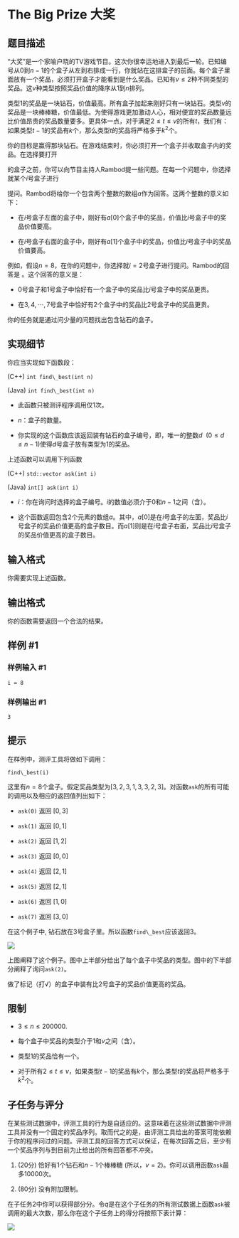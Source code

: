 # The Big Prize 大奖

## 题目描述

“大奖”是一个家喻户晓的TV游戏节目。这次你很幸运地进入到最后一轮。已知编号从$0$到$n-1$的个盒子从左到右排成一行，你就站在这排盒子的前面。每个盒子里面放有一个奖品，必须打开盒子才能看到是什么奖品。已知有$v\leqslant 2$种不同类型的奖品。这$v$种类型按照奖品价值的降序从$1$到$n$排列。

类型$1$的奖品是一块钻石，价值最高。所有盒子加起来刚好只有一块钻石。类型$v$的奖品是一块棒棒糖，价值最低。为使得游戏更加激动人心，相对便宜的奖品数量远比价值昂贵的奖品数量要多。更具体一点，对于满足$2\leqslant t \leqslant v$的所有$t$，我们有： 如果类型$t-1$的奖品有$k$个，那么类型$t$的奖品将严格多于$k^2$个。

你的目标是赢得那块钻石。在游戏结束时，你必须打开一个盒子并收取盒子内的奖品。在选择要打开

的盒子之前，你可以向节目主持人Rambod提一些问题。在每一个问题中，你选择就某个$i$号盒子进行

提问。Rambod将给你一个包含两个整数的数组$a$作为回答。这两个整数的意义如下：

- 在$i$号盒子左面的盒子中，刚好有$a[0]$个盒子中的奖品，价值比$i$号盒子中的奖品价值要高。

- 在$i$号盒子右面的盒子中，刚好有$a[1]$个盒子中的奖品，价值比$i$号盒子中的奖品价值要高。

例如，假设$n=8$，在你的问题中，你选择就$i=2$号盒子进行提问。Rambod的回答是 。这个回答的意义是：

- $0$号盒子和$1$号盒子中恰好有一个盒子中的奖品比$i$号盒子中的奖品更贵。

- 在$3,4,\cdots ,7$号盒子中恰好有$2$个盒子中的奖品比$2$号盒子中的奖品更贵。

你的任务就是通过问少量的问题找出包含钻石的盒子。


## 实现细节

你应当实现如下函数段：

(C++) `int find\_best(int n)`

(Java) `int find\_best(int n)`

- 此函数只被测评程序调用仅$1$次。

- $n$：盒子的数量。

- 你实现的这个函数应该返回装有钻石的盒子编号，即，唯一的整数$d\ \ (0\leqslant d \leqslant n-1)$使得$d$号盒子放有类型为$1$的奖品。


上述函数可以调用下列函数

(C++) `std::vector ask(int i)`

(Java) `int[] ask(int i)`

- $i$：你在询问时选择的盒子编号。$i$的数值必须介于$0$和$n-1$之间（含）。

- 这个函数返回包含$2$个元素的数组$a$。其中，$a[0]$是在$i$号盒子的左面，奖品比$i$号盒子的奖品价值更高的盒子数目。而$a[1]$则是在$i$号盒子右面，奖品比$i$号盒子的奖品价值更高的盒子数目。


## 输入格式

你需要实现上述函数。


## 输出格式

你的函数需要返回一个合法的结果。


## 样例 #1

### 样例输入 #1
```
i = 8
```

### 样例输出 #1

```
3
```

## 提示

在样例中，测评工具将做如下调用：

`find\_best(i)`

这里有$n=8$个盒子。假定奖品类型为$[3,2,3,1,3,3,2,3]$。对函数`ask`的所有可能的调用以及相应的返回值列出如下：

- `ask(0)` 返回 $[0,3]$

- `ask(1)` 返回 $[0,1]$

- `ask(2)` 返回 $[1,2]$

- `ask(3)` 返回 $[0,0]$

- `ask(4)` 返回 $[2,1]$

- `ask(5)` 返回 $[2,1]$

- `ask(6)` 返回 $[1,0]$

- `ask(7)` 返回 $[3,0]$

在这个例子中, 钻石放在$3$号盒子里。所以函数`find\_best`应该返回$3$。

 ![](https://cdn.luogu.com.cn/upload/pic/6728.png) 

上图阐释了这个例子。图中上半部分给出了每个盒子中奖品的类型。图中的下半部分阐释了询问`ask(2)`。

做了标记（打√）的盒子中装有比$2$号盒子的奖品价值更高的奖品。


## 限制

- $3\leqslant n \leqslant 200000$.

- 每个盒子中奖品的类型介于$1$和$v$之间（含）。

- 类型$1$的奖品恰有一个。

- 对于所有$2\leqslant t \leqslant v$，如果类型$t-1$的奖品有$k$个，那么类型$t$的奖品将严格多于$k^2$个。


## 子任务与评分

在某些测试数据中，评测工具的行为是自适应的。这意味着在这些测试数据中评测工具并没有一个固定的奖品序列。取而代之的是，由评测工具给出的答案可能依赖于你的程序问过的问题。评测工具的回答方式可以保证，在每次回答之后，至少有一个奖品序列与到目前为止给出的所有回答都不冲突。


1.  ($20$分) 恰好有$1$个钻石和$n-1$个棒棒糖 (所以，$v=2$)。你可以调用函数`ask`最多$10000$次。

2.  ($80$分) 没有附加限制。


在子任务2中你可以获得部分分。令$q$是在这个子任务的所有测试数据上函数`ask`被调用的最大次数，那么你在这个子任务上的得分将按照下表计算：

![](https://cdn.luogu.com.cn/upload/pic/6729.png)

